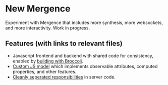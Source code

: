 # New Mergence

Experiment with Mergence that includes more synthesis, more websockets, and more interactivity. Work in progress.

## Features (with links to relevant files)

* Javascript frontend and backend with shared code for consistency, enabled by [building with Broccoli](app/config/Brocfile.coffee).
* [Custom JS model](app/common/model.coffee) which implements observable attributes, computed properties, and other features.
* [Cleanly seperated responsibilities](app/initializers) in server code.

